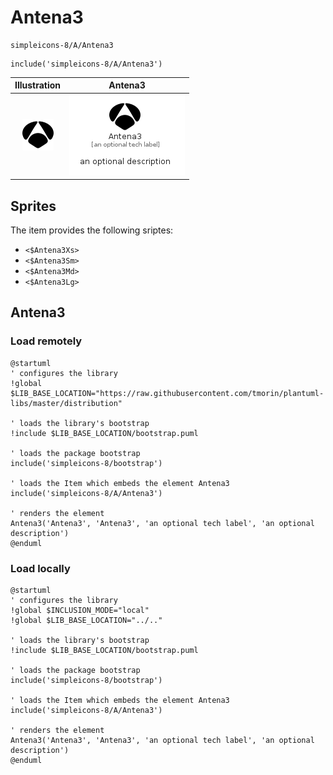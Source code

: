 # Antena3


```text
simpleicons-8/A/Antena3
```

```text
include('simpleicons-8/A/Antena3')
```



| Illustration | Antena3 |
| :---: | :---: |
| ![illustration for Illustration](../../simpleicons-8/A/Antena3.png) | ![illustration for Antena3](../../simpleicons-8/A/Antena3.Local.png) |



## Sprites
The item provides the following sriptes:

- `<$Antena3Xs>`
- `<$Antena3Sm>`
- `<$Antena3Md>`
- `<$Antena3Lg>`





## Antena3

### Load remotely
```plantuml
@startuml
' configures the library
!global $LIB_BASE_LOCATION="https://raw.githubusercontent.com/tmorin/plantuml-libs/master/distribution"

' loads the library's bootstrap
!include $LIB_BASE_LOCATION/bootstrap.puml

' loads the package bootstrap
include('simpleicons-8/bootstrap')

' loads the Item which embeds the element Antena3
include('simpleicons-8/A/Antena3')

' renders the element
Antena3('Antena3', 'Antena3', 'an optional tech label', 'an optional description')
@enduml
```

### Load locally
```plantuml
@startuml
' configures the library
!global $INCLUSION_MODE="local"
!global $LIB_BASE_LOCATION="../.."

' loads the library's bootstrap
!include $LIB_BASE_LOCATION/bootstrap.puml

' loads the package bootstrap
include('simpleicons-8/bootstrap')

' loads the Item which embeds the element Antena3
include('simpleicons-8/A/Antena3')

' renders the element
Antena3('Antena3', 'Antena3', 'an optional tech label', 'an optional description')
@enduml
```

